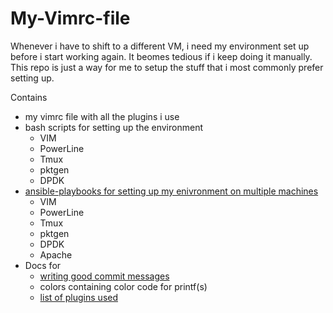 # My-Vimrc-file

Whenever i have to shift to a different VM, i need my environment set up before i start working again. It beomes tedious if i keep doing it manually. This repo is just a way for me to setup the stuff that i most commonly prefer setting up.

Contains 
- my vimrc file with all the plugins i use
- bash scripts for setting up the environment
    - VIM
    - PowerLine
    - Tmux
    - pktgen
    - DPDK
- [ansible-playbooks for setting up my enivronment on multiple machines](ansible/README.md)
    - VIM
    - PowerLine
    - Tmux 
    - pktgen
    - DPDK
    - Apache
- Docs for
    - [writing good commit messages](writing_good_commits.md)
    - colors containing color code for printf(s)
    - [list of plugins used](docs/listplugins.md)

